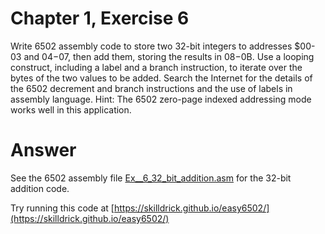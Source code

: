 # Chapter 1, Exercise 6

Write 6502 assembly code to store two 32-bit integers to addresses $00-03 and $04-$07, then add them, storing the results in $08-$0B. Use a looping construct, including a label and a branch instruction, to iterate over the bytes of the two values to be added. Search the Internet for the details of the 6502 decrement and branch instructions and the use of labels in assembly language. Hint: The 6502 zero-page indexed addressing mode works well in this application.

# Answer
See the 6502 assembly file [Ex__6_32_bit_addition.asm](src/Ex__6_32_bit_addition.asm) for the 32-bit addition code.

Try running this code at [https://skilldrick.github.io/easy6502/](https://skilldrick.github.io/easy6502/)